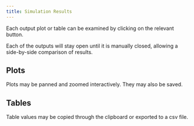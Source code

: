 ```yaml
---
title: Simulation Results
---
```


Each output plot or table can be examined by clicking on the relevant button.

Each of the outputs will stay open until it is manually closed, allowing a side-by-side comparison of results.

## Plots

Plots may be panned and zoomed interactively. They may also be saved.

## Tables

Table values may be copied through the clipboard or exported to a csv file.
